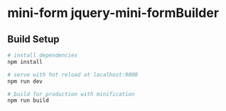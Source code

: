 # mini-form jquery-mini-formBuilder

## Build Setup

``` bash
# install dependencies
npm install

# serve with hot reload at localhost:9000
npm run dev

# build for production with minification
npm run build
